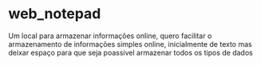 # web_notepad

Um local para armazenar informações online, quero facilitar o armazenamento de informações simples online, inicialmente de texto mas deixar espaço para que seja poassivel armazenar todos os tipos de dados
